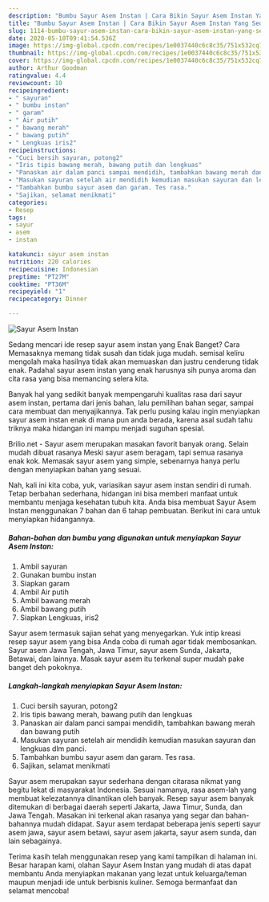 ```yaml
---
description: "Bumbu Sayur Asem Instan | Cara Bikin Sayur Asem Instan Yang Sedap"
title: "Bumbu Sayur Asem Instan | Cara Bikin Sayur Asem Instan Yang Sedap"
slug: 1114-bumbu-sayur-asem-instan-cara-bikin-sayur-asem-instan-yang-sedap
date: 2020-05-10T09:41:54.536Z
image: https://img-global.cpcdn.com/recipes/1e0037440c6c8c35/751x532cq70/sayur-asem-instan-foto-resep-utama.jpg
thumbnail: https://img-global.cpcdn.com/recipes/1e0037440c6c8c35/751x532cq70/sayur-asem-instan-foto-resep-utama.jpg
cover: https://img-global.cpcdn.com/recipes/1e0037440c6c8c35/751x532cq70/sayur-asem-instan-foto-resep-utama.jpg
author: Arthur Goodman
ratingvalue: 4.4
reviewcount: 10
recipeingredient:
- " sayuran"
- " bumbu instan"
- " garam"
- " Air putih"
- " bawang merah"
- " bawang putih"
- " Lengkuas iris2"
recipeinstructions:
- "Cuci bersih sayuran, potong2"
- "Iris tipis bawang merah, bawang putih dan lengkuas"
- "Panaskan air dalam panci sampai mendidih, tambahkan bawang merah dan bawang putih"
- "Masukan sayuran setelah air mendidih kemudian masukan sayuran dan lengkuas dlm panci."
- "Tambahkan bumbu sayur asem dan garam. Tes rasa."
- "Sajikan, selamat menikmati"
categories:
- Resep
tags:
- sayur
- asem
- instan

katakunci: sayur asem instan 
nutrition: 220 calories
recipecuisine: Indonesian
preptime: "PT27M"
cooktime: "PT36M"
recipeyield: "1"
recipecategory: Dinner

---
```



![Sayur Asem Instan](https://img-global.cpcdn.com/recipes/1e0037440c6c8c35/751x532cq70/sayur-asem-instan-foto-resep-utama.jpg)

Sedang mencari ide resep sayur asem instan yang Enak Banget? Cara Memasaknya memang tidak susah dan tidak juga mudah. semisal keliru mengolah maka hasilnya tidak akan memuaskan dan justru cenderung tidak enak. Padahal sayur asem instan yang enak harusnya sih punya aroma dan cita rasa yang bisa memancing selera kita.

Banyak hal yang sedikit banyak mempengaruhi kualitas rasa dari sayur asem instan, pertama dari jenis bahan, lalu pemilihan bahan segar, sampai cara membuat dan menyajikannya. Tak perlu pusing kalau ingin menyiapkan sayur asem instan enak di mana pun anda berada, karena asal sudah tahu triknya maka hidangan ini mampu menjadi suguhan spesial.

Brilio.net - Sayur asem merupakan masakan favorit banyak orang. Selain mudah dibuat rasanya Meski sayur asem beragam, tapi semua rasanya enak kok. Memasak sayur asem yang simple, sebenarnya hanya perlu dengan menyiapkan bahan yang sesuai.


Nah, kali ini kita coba, yuk, variasikan sayur asem instan sendiri di rumah. Tetap berbahan sederhana, hidangan ini bisa memberi manfaat untuk membantu menjaga kesehatan tubuh kita. Anda bisa membuat Sayur Asem Instan menggunakan 7 bahan dan 6 tahap pembuatan. Berikut ini cara untuk menyiapkan hidangannya.

<!--inarticleads1-->

##### Bahan-bahan dan bumbu yang digunakan untuk menyiapkan Sayur Asem Instan:

1. Ambil  sayuran
1. Gunakan  bumbu instan
1. Siapkan  garam
1. Ambil  Air putih
1. Ambil  bawang merah
1. Ambil  bawang putih
1. Siapkan  Lengkuas, iris2


Sayur asem termasuk sajian sehat yang menyegarkan. Yuk intip kreasi resep sayur asem yang bisa Anda coba di rumah agar tidak membosankan. Sayur asem Jawa Tengah, Jawa Timur, sayur asem Sunda, Jakarta, Betawai, dan lainnya. Masak sayur asem itu terkenal super mudah pake banget deh pokoknya. 

<!--inarticleads2-->

##### Langkah-langkah menyiapkan Sayur Asem Instan:

1. Cuci bersih sayuran, potong2
1. Iris tipis bawang merah, bawang putih dan lengkuas
1. Panaskan air dalam panci sampai mendidih, tambahkan bawang merah dan bawang putih
1. Masukan sayuran setelah air mendidih kemudian masukan sayuran dan lengkuas dlm panci.
1. Tambahkan bumbu sayur asem dan garam. Tes rasa.
1. Sajikan, selamat menikmati


Sayur asem merupakan sayur sederhana dengan citarasa nikmat yang begitu lekat di masyarakat Indonesia. Sesuai namanya, rasa asem-lah yang membuat kelezatannya dinantikan oleh banyak. Resep sayur asem banyak ditemukan di berbagai daerah seperti Jakarta, Jawa Timur, Sunda, dan Jawa Tengah. Masakan ini terkenal akan rasanya yang segar dan bahan-bahannya mudah didapat. Sayur asem terdapat beberapa jenis seperti sayur asem jawa, sayur asem betawi, sayur asem jakarta, sayur asem sunda, dan lain sebagainya. 

Terima kasih telah menggunakan resep yang kami tampilkan di halaman ini. Besar harapan kami, olahan Sayur Asem Instan yang mudah di atas dapat membantu Anda menyiapkan makanan yang lezat untuk keluarga/teman maupun menjadi ide untuk berbisnis kuliner. Semoga bermanfaat dan selamat mencoba!
